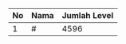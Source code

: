 | No | Nama            | Jumlah Level |
|----|-----------------|--------------|
| 1  | #    |    4596        |

